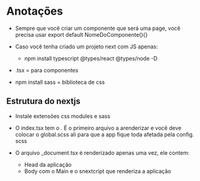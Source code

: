 # Anotações

* Sempre que você criar um componente que será uma page, você precisa usar export default NomeDoComponente(){}

* Caso você tenha criado um projeto next com JS apenas:
    * npm install typescript @types/react @types/node -D

* .tsx = para componentes

* npm install sass = biblioteca de css

## Estrutura do nextjs

* Instale extensões css modules e sass

* O index.tsx tem o <App />. É o primeiro arquivo a arenderizar
e você deve colocar o global.scss ali para que a app fique toda
afetada pela config. scss

* O arquivo _document.tsx é renderizado apenas uma vez, ele contem:
    * Head da aplicação
    * Body com o Main e o snextcript que renderiza a aplicação

